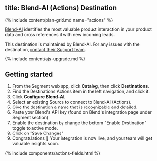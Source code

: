 ## title: Blend-AI (Actions) Destination

{% include content/plan-grid.md name="actions" %}

[Blend-AI](https://blnd.ai/?utm_source=segmentio&utm_medium=docs&utm_campaign=partners) identifies the most valuable product 
interaction in your product data and cross references it with new incoming leads.

This destination is maintained by Blend-AI. For any issues with the destination, [contact their Support 
team](mailto:support@blnd.ai).

{% include content/ajs-upgrade.md %}

## Getting started

1. From the Segment web app, click **Catalog**, then click **Destinations**.
2. Find the Destinations Actions item in the left navigation, and click it.
3. Click **Configure Blend-AI**.
4. Select an existing Source to connect to Blend-AI (Actions).
5. Give the destination a name that is recognizable and detailed.
6. Paste your Blend's API key (found on Blend's integration page under Segment section)
7. Enable the destination by change the bottom "Enable Destination" toggle to active mode.
8. Click on "Save Changes"
9. Congratulations 🎉 Your integration is now live, and your team will get valuable insights soon.

{% include components/actions-fields.html %}

